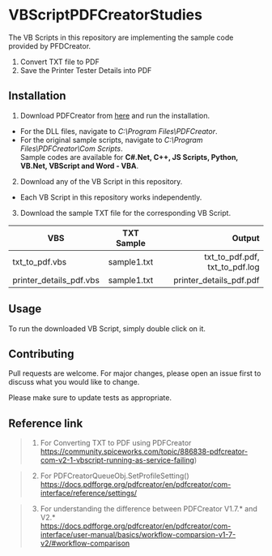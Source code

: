 # VBScriptPDFCreatorStudies

The VB Scripts in this repository are implementing the sample code provided by PFDCreator.
1. Convert TXT file to PDF 
2. Save the Printer Tester Details into PDF 

## Installation

1. Download PDFCreator from [here](http://download.pdfforge.org/download/pdfcreator/PDFCreator-stable) and run the installation.
- For the DLL files, navigate to *C:\Program Files\PDFCreator*.
- For the original sample scripts, navigate to *C:\Program Files\PDFCreator\Com Scripts*.\
Sample codes are available for **C#.Net, C++, JS Scripts, Python, VB.Net, VBScript and Word - VBA**. 

2. Download any of the VB Script in this repository.
- Each VB Script in this repository works independently.

3. Download the sample TXT file for the corresponding VB Script.

| VBS                       | TXT Sample    | Output                          |
| ------------------------- |:-------------:| -------------------------------:|
| txt_to_pdf.vbs            | sample1.txt   | txt_to_pdf.pdf, txt_to_pdf.log  |
| printer_details_pdf.vbs   | sample1.txt   | printer_details_pdf.pdf         |

## Usage
To run the downloaded VB Script, simply double click on it.

## Contributing
Pull requests are welcome. For major changes, please open an issue first to discuss what you would like to change.

Please make sure to update tests as appropriate.

## Reference link
>1. For Converting TXT to PDF using PDFCreator\
https://community.spiceworks.com/topic/886838-pdfcreator-com-v2-1-vbscript-running-as-service-failing)

>2. For PDFCreatorQueueObj.SetProfileSetting()\
https://docs.pdfforge.org/pdfcreator/en/pdfcreator/com-interface/reference/settings/

>3. For understanding the difference between PDFCreator V1.7.* and V2.*\
https://docs.pdfforge.org/pdfcreator/en/pdfcreator/com-interface/user-manual/basics/workflow-comparsion-v1-7-v2/#workflow-comparison
